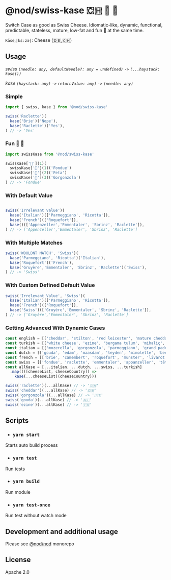 # @nod/swiss-kase 🇨🇭 🧀 🔪

Switch Case as good as Swiss Cheese. Idiomatic-like, dynamic, functional, predictable, stateless, mature, low-fat and fun 🎈 at the same time.

`Käse`,`|kɛːzə|`: Cheese (🇩🇪,🇨🇭)

## Usage

*swiss `(needle: any, defaultNeedle?: any = undefined)` `->` `(...haystack: kase())`*

*kase `(haystack: any)` `->` `returnValue: any)` `->` `(needle: any)`*

### Simple

```javascript
import { swiss, kase } from '@nod/swiss-kase'

swiss('Raclette')(
  kase('Brie')('Nope'),
  kase('Raclette')('Yes'),
) // -> 'Yes'
```

### Fun 🧀 🔪
```javascript
import swissKase from '@nod/swiss-kase'

swissKase['🧀'](1)(
  swissKase['🔪'](1)('Fondue')
  swissKase['🔪'](2)('Feta')
  swissKase['🔪'](3)('Gorgonzola')
) // -> 'Fondue'
```

### With Default Value

```javascript

swiss('Irrelevant Value')(
  kase('Italian')(['Parmeggiano', 'Ricotta']),
  kase('French')(['Roquefort']),
  kase()(['Appenzeller','Emmentaler', 'Sbrinz', 'Raclette']),
) // -> ['Appenzeller','Emmentaler', 'Sbrinz', 'Raclette']
```

### With Multiple Matches

```javascript
swiss('WOULDNT MATCH', 'Swiss')(
  kase('Parmeggiano', 'Ricotta')('Italian'),
  kase('Roquefort')('French'),
  kase('Gruyère','Emmentaler', 'Sbrinz', 'Raclette')('Swiss'),
) // -> 'Swiss'
```

### With Custom Defined Default Value

```javascript
swiss('Irrelevant Value', 'Swiss')(
  kase('Italian')(['Parmeggiano', 'Ricotta']),
  kase('French')(['Roquefort']),
  kase('Swiss')(['Gruyère','Emmentaler', 'Sbrinz', 'Raclette']),
) // -> ['Gruyère','Emmentaler', 'Sbrinz', 'Raclette']
```

### Getting Advanced With Dynamic Cases

```javascript
const english = [['cheddar', 'stilton', 'red leicester', 'mature cheddar', 'cornish', 'durham', 'cheshire'], '🇬🇧']
const turkish = [['white cheese', 'ezine', 'bergama tulum', 'mihaliç', 'gravyer', 'fresh milk', 'aged kashar', 'van', 'goat white cheese', 'smoked circassian', 'konya green cheese'], '🇹🇷']
const italian = [['mozerella', 'gorgonzola', 'parmeggiano', 'grand padona', 'ricotta', 'grana padano', 'pecorino', 'taleggio', 'provolone', 'mascarpone'], '🇮🇹']
const dutch = [['gouda', 'edam', 'maasdam', 'leyden', 'mimolette', 'beemster'], '🇳🇱']
const french = [['brie', 'camembert', 'roquefort', 'munster', 'livarot', 'reblochon'], '🇫🇷']
const swiss = [['fondue', 'raclette', 'emmentaler', 'appanzeller', 'tête de moine','gruyère', 'schabziger', 'formaggini'], '🇨🇭']
const allKase = [...italian, ...dutch, ...swiss, ...turkish]
  .map((([cheeseList, cheeseCountry]) =>
    kase(...cheeseList)(cheeseCountry)))

swiss('raclette')(...allKase) // -> '🇨🇭'
swiss('cheddar')(...allKase) // -> '🇬🇧'
swiss('gorgonzola')(...allKase) // -> '🇮🇹'
swiss('gouda')(...allKase) // -> '🇳🇱'
swiss('ezine')(...allKase) // -> '🇹🇷'
```

## Scripts
- ### `yarn start`
Starts auto build process

- ### `yarn test`
Run tests

- ### `yarn build`
Run module

- ### `yarn test-once`
Run test without watch mode

## Development and additional usage
Please see [@nod/nod](https://github.com/NOD-studios/nod) monorepo

## License
Apache 2.0
